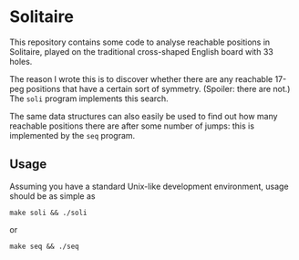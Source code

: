 # Solitaire

This repository contains some code to analyse reachable positions in Solitaire, played on the traditional cross-shaped English board with 33 holes.

The reason I wrote this is to discover whether there are any reachable 17-peg positions that have a certain sort of symmetry. (Spoiler: there are not.) The `soli` program implements this search.

The same data structures can also easily be used to find out how many reachable positions there are after some number of jumps: this is implemented by the `seq` program.


## Usage

Assuming you have a standard Unix-like development environment, usage should be as simple as

    make soli && ./soli

or

    make seq && ./seq
